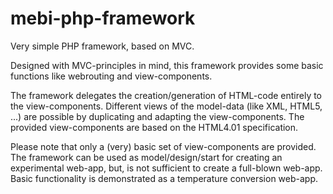 # mebi-php-framework

Very simple PHP framework, based on MVC.

Designed with MVC-principles in mind, this framework provides some basic functions like webrouting and view-components.

The framework delegates the creation/generation of HTML-code entirely to the view-components. Different views of the model-data (like XML, HTML5, ...) are possible by duplicating and adapting the view-components. The provided view-components are based on the HTML4.01 specification.

Please note that only a (very) basic set of view-components are provided. The framework can be used as model/design/start for creating an experimental web-app, but, is not sufficient to create a full-blown web-app. Basic functionality is demonstrated as a temperature conversion web-app.

